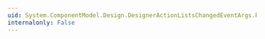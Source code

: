 ```yaml
---
uid: System.ComponentModel.Design.DesignerActionListsChangedEventArgs.RelatedObject
internalonly: False
---
```

